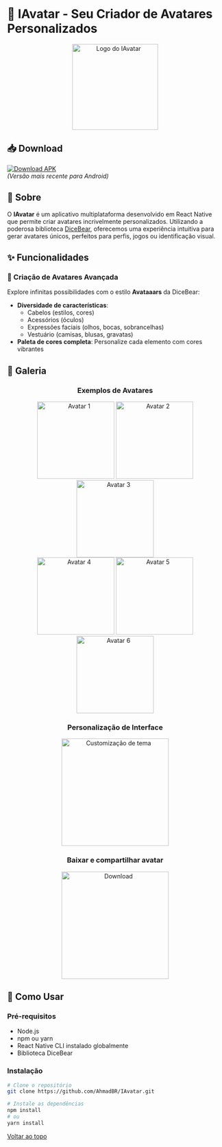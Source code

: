 # 🎨 IAvatar - Seu Criador de Avatares Personalizados

<p align="center">
  <img src="https://github.com/user-attachments/assets/cc5ace29-e6e4-443f-a2e2-93afa13a0fa8" width="200" alt="Logo do IAvatar"/>
</p>

## 📥 Download  
[![Download APK](https://img.shields.io/badge/Download-IAvatar_APK-brightgreen?style=for-the-badge&logo=android)](https://github.com/AhmadBR/IAvatar/releases/latest/download/1.0.0/IAvatar-1.0.0.apk)  
*(Versão mais recente para Android)*  

## 🌟 Sobre

O **IAvatar** é um aplicativo multiplataforma desenvolvido em React Native que permite criar avatares incrivelmente personalizados. Utilizando a poderosa biblioteca [DiceBear](https://www.dicebear.com), oferecemos uma experiência intuitiva para gerar avatares únicos, perfeitos para perfis, jogos ou identificação visual.

## ✨ Funcionalidades

### 🎨 Criação de Avatares Avançada
Explore infinitas possibilidades com o estilo **Avataaars** da DiceBear:
- **Diversidade de características**: 
  - Cabelos (estilos, cores)
  - Acessórios (óculos)
  - Expressões faciais (olhos, bocas, sobrancelhas)
  - Vestuário (camisas, blusas, gravatas)
- **Paleta de cores completa**: Personalize cada elemento com cores vibrantes

## 📸 Galeria

<div align="center">
  
  <h3>Exemplos de Avatares</h3>
    <div align="center">
      <img src="https://github.com/user-attachments/assets/86f056ec-a936-4438-8fa7-e2c30781f2db" width="180" alt="Avatar 1"/>
      <img src="https://github.com/user-attachments/assets/cb533781-dff4-485b-a3b2-1b6fc78c6d55" width="180" alt="Avatar 2"/>
      <img src="https://github.com/user-attachments/assets/232b1d64-ab9b-4590-a581-8f1b02a286eb" width="180" alt="Avatar 3"/>
    </div>
  
  <div align="center">
    <img src="https://github.com/user-attachments/assets/c49b7485-2395-4f20-b3be-6612f2b8a96d" width="180" alt="Avatar 4"/>
    <img src="https://github.com/user-attachments/assets/1847d13d-2dd3-40e6-98e2-179ddbedd3d7" width="180" alt="Avatar 5"/>
    <img src="https://github.com/user-attachments/assets/31411f7e-194c-4f5a-a9c7-e378fa422f27" width="180" alt="Avatar 6"/>
  </div>
  
  <h3>Personalização de Interface</h3>
  <img src="https://github.com/user-attachments/assets/2171d4e5-bcf2-4098-8b0e-ed16291cf82f" width="250" alt="Customização de tema"/>

  <h3>Baixar e compartilhar avatar</h3>
  <img src="https://github.com/user-attachments/assets/7781fb52-d28b-4c74-8851-4aa32712fde0" width="250" alt="Download"/>

</div>

 

 


## 🚀 Como Usar

### Pré-requisitos
- Node.js
- npm ou yarn
- React Native CLI instalado globalmente
- Biblioteca DiceBear

### Instalação
```bash
# Clone o repositório
git clone https://github.com/AhmadBR/IAvatar.git

# Instale as dependências
npm install
# ou
yarn install
```

[Voltar ao topo](#user-content--iavatar---seu-criador-de-avatares-personalizados)
